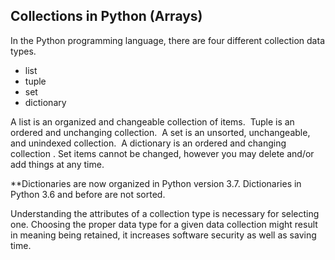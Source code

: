 ## Collections in Python (Arrays)
In the Python programming language, there are four different collection data types.
- list
- tuple
- set
- dictionary

A list is an organized and changeable collection of items. 
Tuple is an ordered and unchanging collection. 
A set is an unsorted, unchangeable, and unindexed collection. 
A dictionary is an ordered and changing collection . Set items cannot be changed, however you may delete and/or add things at any time.

**Dictionaries are now organized in Python version 3.7. Dictionaries in Python 3.6 and before are not sorted.

Understanding the attributes of a collection type is necessary for selecting one. Choosing the proper data type for a given data collection might result in meaning being retained, it increases software security as well as saving time. 
